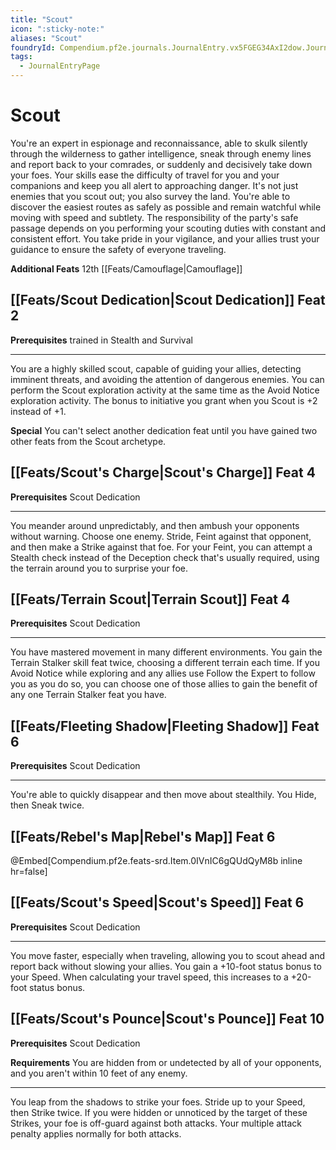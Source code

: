 ```yaml
---
title: "Scout"
icon: ":sticky-note:"
aliases: "Scout"
foundryId: Compendium.pf2e.journals.JournalEntry.vx5FGEG34AxI2dow.JournalEntryPage.bApp2BZEMuYQCTDM
tags:
  - JournalEntryPage
---
```


# Scout
You're an expert in espionage and reconnaissance, able to skulk silently through the wilderness to gather intelligence, sneak through enemy lines and report back to your comrades, or suddenly and decisively take down your foes. Your skills ease the difficulty of travel for you and your companions and keep you all alert to approaching danger. It's not just enemies that you scout out; you also survey the land. You're able to discover the easiest routes as safely as possible and remain watchful while moving with speed and subtlety. The responsibility of the party's safe passage depends on you performing your scouting duties with constant and consistent effort. You take pride in your vigilance, and your allies trust your guidance to ensure the safety of everyone traveling.

**Additional Feats** 12th [[Feats/Camouflage|Camouflage]]

## [[Feats/Scout Dedication|Scout Dedication]] Feat 2

**Prerequisites** trained in Stealth and Survival

* * *

You are a highly skilled scout, capable of guiding your allies, detecting imminent threats, and avoiding the attention of dangerous enemies. You can perform the Scout exploration activity at the same time as the Avoid Notice exploration activity. The bonus to initiative you grant when you Scout is +2 instead of +1.

**Special** You can't select another dedication feat until you have gained two other feats from the Scout archetype.

## [[Feats/Scout's Charge|Scout's Charge]] Feat 4

**Prerequisites** Scout Dedication

* * *

You meander around unpredictably, and then ambush your opponents without warning. Choose one enemy. Stride, Feint against that opponent, and then make a Strike against that foe. For your Feint, you can attempt a Stealth check instead of the Deception check that's usually required, using the terrain around you to surprise your foe.

## [[Feats/Terrain Scout|Terrain Scout]] Feat 4

**Prerequisites** Scout Dedication

* * *

You have mastered movement in many different environments. You gain the Terrain Stalker skill feat twice, choosing a different terrain each time. If you Avoid Notice while exploring and any allies use Follow the Expert to follow you as you do so, you can choose one of those allies to gain the benefit of any one Terrain Stalker feat you have.

## [[Feats/Fleeting Shadow|Fleeting Shadow]] Feat 6

**Prerequisites** Scout Dedication

* * *

You're able to quickly disappear and then move about stealthily. You Hide, then Sneak twice.

## [[Feats/Rebel's Map|Rebel's Map]] Feat 6

@Embed\[Compendium.pf2e.feats-srd.Item.0IVnIC6gQUdQyM8b inline hr=false\]

## [[Feats/Scout's Speed|Scout's Speed]] Feat 6

**Prerequisites** Scout Dedication

* * *

You move faster, especially when traveling, allowing you to scout ahead and report back without slowing your allies. You gain a +10-foot status bonus to your Speed. When calculating your travel speed, this increases to a +20-foot status bonus.

## [[Feats/Scout's Pounce|Scout's Pounce]] Feat 10

**Prerequisites** Scout Dedication

**Requirements** You are hidden from or undetected by all of your opponents, and you aren't within 10 feet of any enemy.

* * *

You leap from the shadows to strike your foes. Stride up to your Speed, then Strike twice. If you were hidden or unnoticed by the target of these Strikes, your foe is off-guard against both attacks. Your multiple attack penalty applies normally for both attacks.